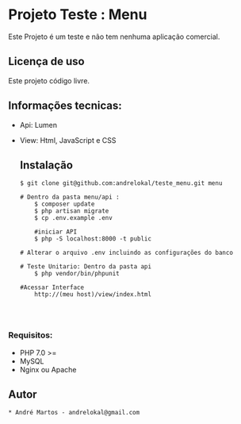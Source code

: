 # Projeto Teste : Menu

Este Projeto é um teste e não tem nenhuma aplicação comercial. 

## Licença de uso
Este projeto código livre.

## Informações tecnicas:
* Api: Lumen
* View: Html, JavaScript e CSS

    ## Instalação
    ```
    $ git clone git@github.com:andrelokal/teste_menu.git menu
    
    # Dentro da pasta menu/api :
        $ composer update
        $ php artisan migrate
        $ cp .env.example .env
        
        #iniciar API
        $ php -S localhost:8000 -t public
    
    # Alterar o arquivo .env incluindo as configurações do banco
    
    # Teste Unitario: Dentro da pasta api
        $ php vendor/bin/phpunit
    
    #Acessar Interface
        http://(meu host)/view/index.html
    
    
    
    
    ```
### Requisitos:
   * PHP 7.0 >= 
   * MySQL 
   * Nginx ou Apache  
    
## Autor
    * André Martos - andrelokal@gmail.com






